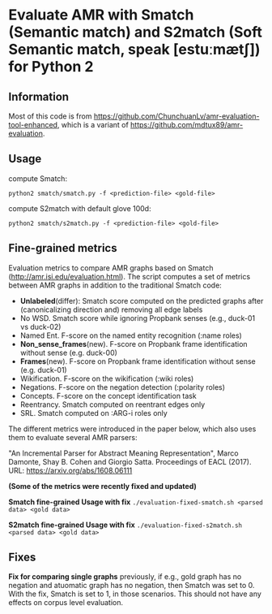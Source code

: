 # Evaluate AMR with Smatch (Semantic match) and S2match (Soft Semantic match, speak [estuːmætʃ]) for Python 2
	
## Information 

Most of this code is from https://github.com/ChunchuanLv/amr-evaluation-tool-enhanced, which is a variant of https://github.com/mdtux89/amr-evaluation.

## Usage

compute Smatch:

```
python2 smatch/smatch.py -f <prediction-file> <gold-file>
```

compute S2match with default glove 100d:

```
python2 smatch/s2match.py -f <prediction-file> <gold-file>
```

## Fine-grained metrics

Evaluation metrics to compare AMR graphs based on Smatch (http://amr.isi.edu/evaluation.html). The script computes a set of metrics between AMR graphs in addition to the traditional Smatch code:

* **Unlabeled**(differ): Smatch score computed on the predicted graphs after (canonicalizing direction and) removing all edge labels 
* No WSD. Smatch score while ignoring Propbank senses (e.g., duck-01 vs duck-02)
* Named Ent. F-score on the named entity recognition (:name roles)
* **Non_sense_frames**(new). F-score on Propbank frame identification without sense (e.g. duck-00) 
* **Frames**(new). F-score on Propbank frame identification without sense (e.g. duck-01)
* Wikification. F-score on the wikification (:wiki roles)
* Negations. F-score on the negation detection (:polarity roles)
* Concepts. F-score on the concept identification task
* Reentrancy. Smatch computed on reentrant edges only
* SRL. Smatch computed on :ARG-i roles only

The different metrics were introduced in the paper below, which also uses them to evaluate several AMR parsers:

"An Incremental Parser for Abstract Meaning Representation", Marco Damonte, Shay B. Cohen and Giorgio Satta. Proceedings of EACL (2017). URL: https://arxiv.org/abs/1608.06111

**(Some of the metrics were recently fixed and updated)**


**Smatch fine-grained Usage with fix** ```./evaluation-fixed-smatch.sh <parsed data> <gold data>```

**S2match fine-grained Usage with fix** ```./evaluation-fixed-s2match.sh <parsed data> <gold data>```

## Fixes

**Fix for comparing single graphs** previously, if e.g., gold graph has no negation and atuomatic graph has no negation, then Smatch was set to 0. With the fix, Smatch is set to 1, in those scenarios. This should not have any effects on corpus level evaluation.





